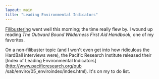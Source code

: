```yaml
---
layout: main
title: "Leading Environmental Indicators"
---
```

[Filibustering](http://www.filibusterfrist.com) went well this morning; the
time really flew by. I wound up reading _The Outward Bound Wilderness First
Aid Handbook_, one of my favorites.

  
On a non-filibuster topic (and I won't even get into how ridiculous the
HardBall interviews were), the Pacific Research Institute released their
[Index of Leading Environmental Indicators](http://www.pacificresearch.org/pub
/sab/enviro/05_enviroindex/index.html). It's on my to do list.

